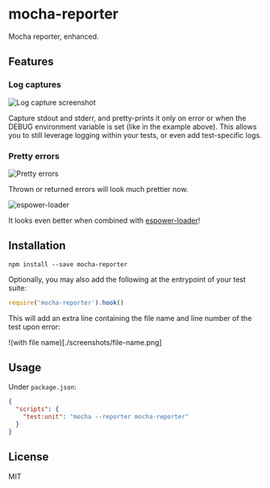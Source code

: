 mocha-reporter
==============

Mocha reporter, enhanced.

Features
--------

### Log captures

![Log capture screenshot](./screenshots/log-capture.png)

Capture stdout and stderr, and pretty-prints it only on error or when the DEBUG environment variable
is set (like in the example above). This allows you to still leverage logging within your tests,
or even add test-specific logs.

### Pretty errors

![Pretty errors](./screenshots/pretty-errors.png)

Thrown or returned errors will look much prettier now.


![espower-loader](./screenshots/espower-loader-pretty-errors.png)

It looks even better when combined with
[espower-loader](https://github.com/power-assert-js/espower-loader)!

Installation
------------

```shell
npm install --save mocha-reporter
```

Optionally, you may also add the following at the entrypoint of your test suite:

```javascript
require('mocha-reporter').hook()
```

This will add an extra line containing the file name and line number
of the test upon error:

!(with file name)[./screenshots/file-name.png]

Usage
-----

Under `package.json`:

```json
{
  "scripts": {
    "test:unit": "mocha --reporter mocha-reporter"
  }
}
```

License
-------

MIT

